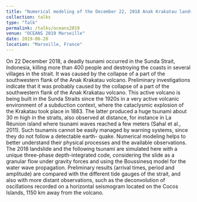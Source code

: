 ```yaml
---
title: "Numerical modeling of the December 22, 2018 Anak Krakatau landslide and the following tsunami in Sunda Strait, Indonesia"
collection: talks
type: "Talk"
permalink: /talks/oceans2019
venue: "OCEANS 2019 Marseille"
date: 2019-06-20
location: "Marseille, France"
---
```


On 22 December 2018, a deadly tsunami occurred in the Sunda Strait, Indonesia, killing more than 400 people and destroying the coasts in several villages in the strait. It was caused by the collapse of a part of the southwestern flank of the Anak Krakatau volcano. Preliminary investigations indicate that it was probably caused by the collapse of a part of the southwestern flank of the Anak Krakatau volcano. This active volcano is being built in the Sunda Straits since the 1920s in a very active volcanic environment of a subduction context, where the cataclysmic explosion of the Krakatau took place in 1883. The latter produced a huge tsunami about 30 m high in the straits, also observed at distance, for instance in La Réunion island where tsunami waves reached a few meters (Sahal et al., 2011).
Such tsunamis cannot be easily managed by warning systems, since they do not follow a detectable earth- quake. Numerical modeling helps to better understand their physical processes and the available observations. The 2018 landslide and the following tsunami are simulated here with a unique three-phase depth-integrated code, considering the slide as a granular flow under gravity forces and using the Boussinesq model for the water wave propagation. Preliminary results (arrival times, period and amplitude) are compared with the different tide gauges of the strait, and also with more distant observations, such as the deconvolution of oscillations recorded on a horizontal seismogram located on the Cocos Islands, 1150 km away from the volcano.
